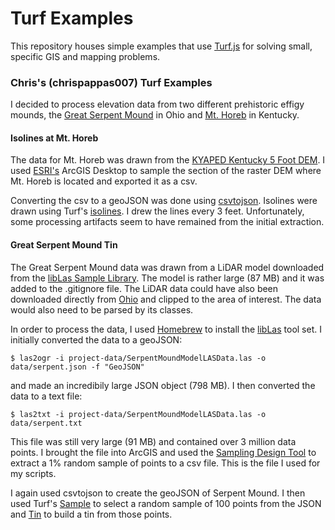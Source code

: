 # Turf Examples

This repository houses simple examples that use [Turf.js](http://turfjs.org/) for solving small, specific GIS and mapping problems.

### Chris's (chrispappas007) Turf Examples

I decided to process elevation data from two different prehistoric effigy mounds, the [Great Serpent Mound](https://www.ohiohistory.org/visit/museum-and-site-locator/serpent-mound) in Ohio and [Mt. Horeb](http://www.heritage.ky.gov/kas/kyarchynew/Mt.+Horeb.htm) in Kentucky.

#### Isolines at Mt. Horeb

The data for Mt. Horeb was drawn from the [KYAPED Kentucky 5 Foot DEM](http://kygisserver.ky.gov/geoportal/catalog/search/resource/details.page?uuid=%7BEEC6CDF4-0F9C-4816-BE1C-E57D291D74E0%7D). I used [ESRI's](https://www.esri.com/en-us/home) ArcGIS Desktop to sample the section of the raster DEM where Mt. Horeb is located and exported it as a csv.

Converting the csv to a geoJSON was done using [csvtojson](https://www.npmjs.com/package/csvtojson). Isolines were drawn using Turf's [isolines](http://turfjs.org/docs#isolines). I drew the lines every 3 feet. Unfortunately, some processing artifacts seem to have remained from the initial extraction.

#### Great Serpent Mound Tin

The Great Serpent Mound data was drawn from a LiDAR model downloaded from the [libLas Sample Library](https://www.liblas.org/samples/). The model is rather large (87 MB) and it was added to the .gitignore file. The LiDAR data could have also been downloaded directly from [Ohio](http://ogrip.oit.ohio.gov/Home.aspx) and clipped to the area of interest. The data would also need to be parsed by its classes.

In order to process the data, I used [Homebrew](https://brew.sh/) to install the [libLas](https://www.liblas.org/index.html) tool set. I initially converted the data to a geoJSON:

`$ las2ogr -i project-data/SerpentMoundModelLASData.las -o data/serpent.json -f "GeoJSON"`

and made an incredibily large JSON object (798 MB). I then converted the data to a text file:

`$ las2txt -i project-data/SerpentMoundModelLASData.las -o data/serpent.txt`

This file was still very large (91 MB) and contained over 3 million data points. I brought the file into ArcGIS and used the [Sampling Design Tool](https://www.arcgis.com/home/item.html?id=ecbe1fc44f35465f9dea42ef9b63e785) to extract a 1% random sample of points to a csv file. This is the file I used for my scripts.

I again used csvtojson to create the geoJSON of Serpent Mound. I then used Turf's [Sample](http://turfjs.org/docs#sample) to select a random sample of 100 points from the JSON and [Tin](http://turfjs.org/docs#tin) to build a tin from those points.
